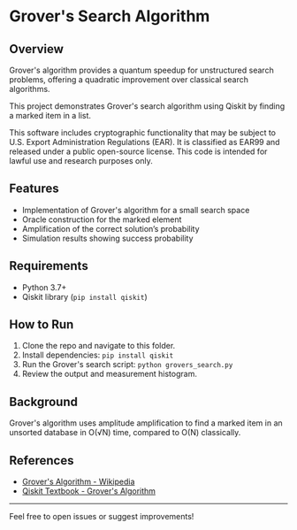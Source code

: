 # Grover's Search Algorithm

## Overview  
Grover's algorithm provides a quantum speedup for unstructured search problems, offering a quadratic improvement over classical search algorithms.

This project demonstrates Grover's search algorithm using Qiskit by finding a marked item in a list.

This software includes cryptographic functionality that may be subject to U.S. Export Administration Regulations (EAR). It is classified as EAR99 and released under a public open-source license. This code is intended for lawful use and research purposes only.


## Features  
- Implementation of Grover's algorithm for a small search space  
- Oracle construction for the marked element  
- Amplification of the correct solution’s probability  
- Simulation results showing success probability  

## Requirements  
- Python 3.7+  
- Qiskit library (`pip install qiskit`)  

## How to Run  
1. Clone the repo and navigate to this folder.  
2. Install dependencies: `pip install qiskit`  
3. Run the Grover's search script: `python grovers_search.py`  
4. Review the output and measurement histogram.

## Background  
Grover's algorithm uses amplitude amplification to find a marked item in an unsorted database in O(√N) time, compared to O(N) classically.

## References  
- [Grover's Algorithm - Wikipedia](https://en.wikipedia.org/wiki/Grover%27s_algorithm)  
- [Qiskit Textbook - Grover's Algorithm](https://qiskit.org/textbook/ch-algorithms/grover.html)

---

Feel free to open issues or suggest improvements!
